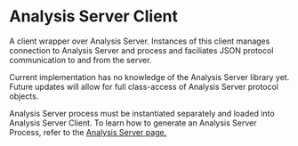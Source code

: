 # Analysis Server Client

A client wrapper over Analysis Server. Instances of this client manages
connection to Analysis Server and process and faciliates JSON protocol
communication to and from the server. 

Current implementation has no knowledge of the Analysis Server library yet.
Future updates will allow for full class-access of Analysis Server protocol
objects. 

Analysis Server process must be instantiated separately and loaded into
Analysis Server Client. To learn how to generate an Analysis Server Process,
refer to the [Analysis Server page.](https://github.com/dart-lang/sdk/tree/master/pkg/analysis_server)
